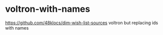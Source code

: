 # voltron-with-names
https://github.com/48klocs/dim-wish-list-sources voltron but replacing ids with names
